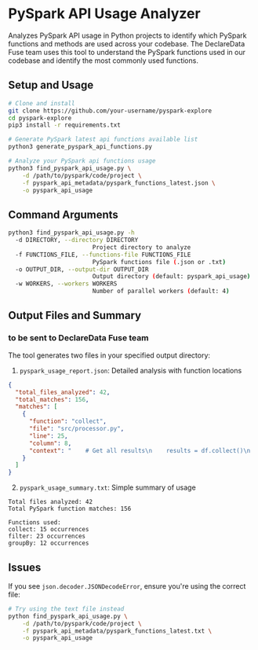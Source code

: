 # PySpark API Usage Analyzer

Analyzes PySpark API usage in Python projects to identify which PySpark functions and methods are used across your codebase. The DeclareData Fuse team uses this tool to understand the PySpark functions used in our codebase and identify the most commonly used functions.

## Setup and Usage

```bash
# Clone and install
git clone https://github.com/your-username/pyspark-explore
cd pyspark-explore
pip3 install -r requirements.txt

# Generate PySpark latest api functions available list
python3 generate_pyspark_api_functions.py

# Analyze your PySpark api functions usage
python3 find_pyspark_api_usage.py \
    -d /path/to/pyspark/code/project \
    -f pyspark_api_metadata/pyspark_functions_latest.json \
    -o pyspark_api_usage
```

## Command Arguments

```bash
python3 find_pyspark_api_usage.py -h
  -d DIRECTORY, --directory DIRECTORY
                        Project directory to analyze
  -f FUNCTIONS_FILE, --functions-file FUNCTIONS_FILE
                        PySpark functions file (.json or .txt)
  -o OUTPUT_DIR, --output-dir OUTPUT_DIR
                        Output directory (default: pyspark_api_usage)
  -w WORKERS, --workers WORKERS
                        Number of parallel workers (default: 4)
```

## Output Files and Summary
### to be sent to DeclareData Fuse team

The tool generates two files in your specified output directory:

1. `pyspark_usage_report.json`: Detailed analysis with function locations
```json
{
  "total_files_analyzed": 42,
  "total_matches": 156,
  "matches": [
    {
      "function": "collect",
      "file": "src/processor.py",
      "line": 25,
      "column": 8,
      "context": "    # Get all results\n    results = df.collect()\n    process_results(results)"
    }
  ]
}
```

2. `pyspark_usage_summary.txt`: Simple summary of usage
```text
Total files analyzed: 42
Total PySpark function matches: 156

Functions used:
collect: 15 occurrences
filter: 23 occurrences
groupBy: 12 occurrences
```

## Issues

If you see `json.decoder.JSONDecodeError`, ensure you're using the correct file:
```bash
# Try using the text file instead
python find_pyspark_api_usage.py \
    -d /path/to/pyspark/code/project \
    -f pyspark_api_metadata/pyspark_functions_latest.txt \
    -o pyspark_api_usage
```
